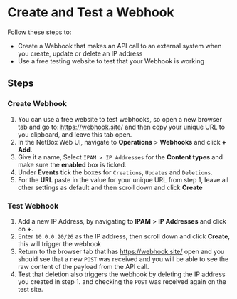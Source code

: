 # Create and Test a Webhook 

Follow these steps to:
- Create a Webhook that makes an API call to an external system when you create, update or delete an IP address
- Use a free testing website to test that your Webhook is working

## Steps
### Create Webhook

1. You can use a free website to test webhooks, so open a new browser tab and go to: https://webhook.site/ and then copy your unique URL to you clipboard, and leave this tab open. 
2. In the NetBox Web UI, navigate to **Operations** > **Webhooks** and click **+ Add**. 
3. Give it a name, Select `IPAM > IP Addresses` for the **Content types** and make sure the **enabled** box is ticked.
4. Under **Events** tick the boxes for `Creations`, `Updates` and `Deletions`. 
5. For the **URL** paste in the value for your unique URL from step 1, leave all other settings as default and then scroll down and click **Create**

### Test Webhook
1. Add a new IP Address, by navigating to **IPAM** > **IP Addresses** and click on **+**. 
2. Enter `10.0.0.20/26` as the IP address, then scroll down and click **Create**, this will trigger the webhook
3. Return to the browser tab that has https://webhook.site/ open and you should see that a new `POST` was received and you will be able to see the raw content of the payload from the API call.
4. Test that deletion also triggers the webhook by deleting the IP address you created in step 1. and checking the `POST` was received again on the test site. 
